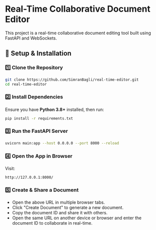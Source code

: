 # Real-Time Collaborative Document Editor

This project is a real-time collaborative document editing tool built using FastAPI and WebSockets.

## 🚀 Setup & Installation

### 1️⃣ Clone the Repository
```bash
git clone https://github.com/SimranBagli/real-time-editor.git
cd real-time-editor
```

### 2️⃣ Install Dependencies
Ensure you have **Python 3.8+** installed, then run:
```bash
pip install -r requirements.txt
```

### 3️⃣ Run the FastAPI Server
```bash
uvicorn main:app --host 0.0.0.0 --port 8000 --reload
```

### 4️⃣ Open the App in Browser
Visit:
```
http://127.0.0.1:8000/
```

### 5️⃣ Create & Share a Document
- Open the above URL in multiple browser tabs.
- Click "Create Document" to generate a new document.
- Copy the document ID and share it with others.
- Open the same URL on another device or browser and enter the document ID to collaborate in real-time.

